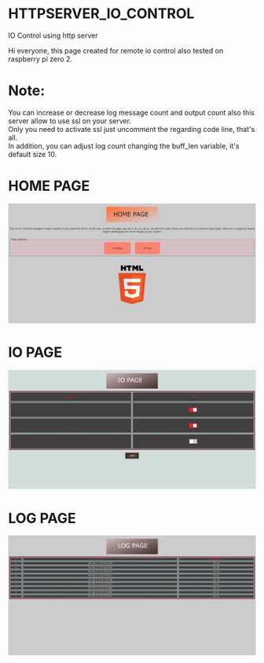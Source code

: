 # HTTPSERVER_IO_CONTROL
IO Control using http server

Hi everyone, this page created for remote io control also tested on raspberry pi zero 2. <br>
# Note:
You can increase or decrease log message count and output count also this server allow to use ssl on your server. <br>
Only you need to activate ssl just uncomment the regarding code line, that's all. <br>
In addition, you can adjust log count changing the buff_len variable, it's default size 10.


# HOME PAGE

![My Remote Image](https://github.com/ahahmet/HTTPSERVER_IO_CONTROL/blob/main/HOMEPAGE.jpg)
# IO PAGE
![My Remote Image](https://github.com/ahahmet/HTTPSERVER_IO_CONTROL/blob/main/IOPAGE.jpg)
# LOG PAGE
![My Remote Image](https://github.com/ahahmet/HTTPSERVER_IO_CONTROL/blob/main/LOGPAGE.jpg)
